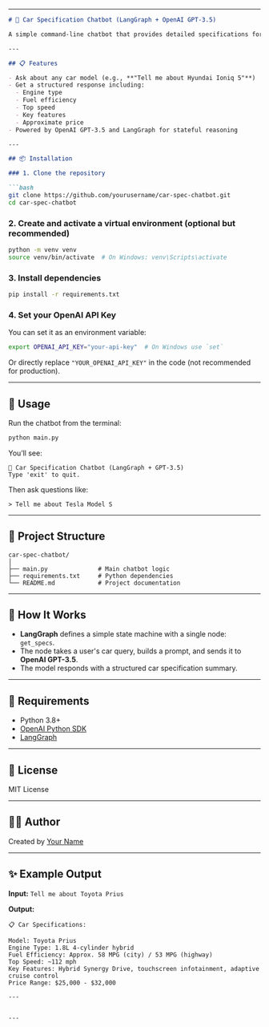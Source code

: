 

---

````markdown
# 🚗 Car Specification Chatbot (LangGraph + OpenAI GPT-3.5)

A simple command-line chatbot that provides detailed specifications for car models using the power of [LangGraph](https://github.com/langchain-ai/langgraph) and OpenAI's `gpt-3.5-turbo`.

---

## 📋 Features

- Ask about any car model (e.g., **"Tell me about Hyundai Ioniq 5"**)
- Get a structured response including:
  - Engine type
  - Fuel efficiency
  - Top speed
  - Key features
  - Approximate price
- Powered by OpenAI GPT-3.5 and LangGraph for stateful reasoning

---

## 📦 Installation

### 1. Clone the repository

```bash
git clone https://github.com/yourusername/car-spec-chatbot.git
cd car-spec-chatbot
````

### 2. Create and activate a virtual environment (optional but recommended)

```bash
python -m venv venv
source venv/bin/activate  # On Windows: venv\Scripts\activate
```

### 3. Install dependencies

```bash
pip install -r requirements.txt
```

### 4. Set your OpenAI API Key

You can set it as an environment variable:

```bash
export OPENAI_API_KEY="your-api-key"  # On Windows use `set`
```

Or directly replace `"YOUR_OPENAI_API_KEY"` in the code (not recommended for production).

---

## 🚀 Usage

Run the chatbot from the terminal:

```bash
python main.py
```

You’ll see:

```
🚗 Car Specification Chatbot (LangGraph + GPT-3.5)
Type 'exit' to quit.
```

Then ask questions like:

```
> Tell me about Tesla Model S
```

---

## 📂 Project Structure

```
car-spec-chatbot/
│
├── main.py              # Main chatbot logic
├── requirements.txt     # Python dependencies
└── README.md            # Project documentation
```

---

## 🧠 How It Works

* **LangGraph** defines a simple state machine with a single node: `get_specs`.
* The node takes a user's car query, builds a prompt, and sends it to **OpenAI GPT-3.5**.
* The model responds with a structured car specification summary.

---

## 📌 Requirements

* Python 3.8+
* [OpenAI Python SDK](https://github.com/openai/openai-python)
* [LangGraph](https://github.com/langchain-ai/langgraph)

---

## 🔐 License

MIT License

---

## 🙋‍♂️ Author

Created by [Your Name](https://github.com/yourusername)

---

## ✨ Example Output

**Input:**
`Tell me about Toyota Prius`

**Output:**

```
📋 Car Specifications:

Model: Toyota Prius  
Engine Type: 1.8L 4-cylinder hybrid  
Fuel Efficiency: Approx. 58 MPG (city) / 53 MPG (highway)  
Top Speed: ~112 mph  
Key Features: Hybrid Synergy Drive, touchscreen infotainment, adaptive cruise control  
Price Range: $25,000 - $32,000

---
```

```

---

```
